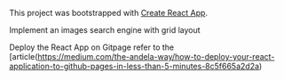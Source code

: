 This project was bootstrapped with [Create React App](https://github.com/facebook/create-react-app).

Implement an images search engine with grid layout

Deploy the React App on Gitpage refer to the [article(https://medium.com/the-andela-way/how-to-deploy-your-react-application-to-github-pages-in-less-than-5-minutes-8c5f665a2d2a)
